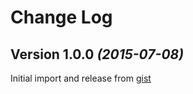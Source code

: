 Change Log
==========

Version 1.0.0 *(2015-07-08)*
----------------------------

Initial import and release from [gist](https://gist.github.com/JakeWharton/9404647aa6a2b2818d22)
